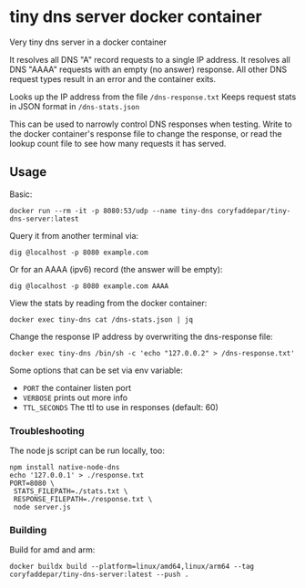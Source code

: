 # tiny dns server docker container

Very tiny dns server in a docker container

It resolves all DNS "A" record requests to a single IP address.
It resolves all DNS "AAAA" requests with an empty (no answer) response.
All other DNS request types result in an error and the container exits.

Looks up the IP address from the file `/dns-response.txt`
Keeps request stats in JSON format in `/dns-stats.json`

This can be used to narrowly control DNS responses when testing.
Write to the docker container's response file to change the response, or read the lookup count file to see how many requests it has served.

## Usage

Basic:

```
docker run --rm -it -p 8080:53/udp --name tiny-dns coryfaddepar/tiny-dns-server:latest
```

Query it from another terminal via:

```
dig @localhost -p 8080 example.com
```

Or for an AAAA (ipv6) record (the answer will be empty):

```
dig @localhost -p 8080 example.com AAAA
```

View the stats by reading from the docker container:

```
docker exec tiny-dns cat /dns-stats.json | jq
```

Change the response IP address by overwriting the dns-response file:

```
docker exec tiny-dns /bin/sh -c 'echo "127.0.0.2" > /dns-response.txt'
```

Some options that can be set via env variable:

- `PORT` the container listen port
- `VERBOSE` prints out more info
- `TTL_SECONDS` The ttl to use in responses (default: 60)

### Troubleshooting

The node js script can be run locally, too:

```
npm install native-node-dns
echo '127.0.0.1' > ./response.txt
PORT=8080 \
 STATS_FILEPATH=./stats.txt \
 RESPONSE_FILEPATH=./response.txt \
 node server.js
```

### Building

Build for amd and arm:

```
docker buildx build --platform=linux/amd64,linux/arm64 --tag coryfaddepar/tiny-dns-server:latest --push .
```
